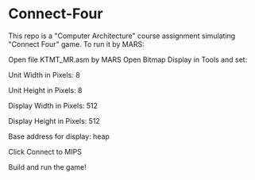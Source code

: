 # Connect-Four
This repo is a "Computer Architecture" course assignment simulating "Connect Four" game. To run it by MARS:

Open file KTMT_MR.asm by MARS
Open Bitmap Display in Tools and set:

Unit Width in Pixels: 8

Unit Height in Pixels: 8

Display Width in Pixels: 512

Display Height in Pixels: 512

Base address for display: heap

Click Connect to MIPS

Build and run the game!
